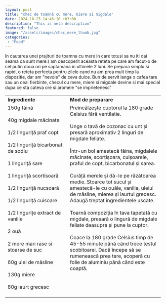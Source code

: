 ```yaml
---
layout: post
title: "chec de toamnă cu mere, miere si migdale"
date: 2024-10-25 14:46:10 +03:00
description: "This is meta description"
featured: false
image: "/assets/images/chec_mere_thumb.jpg"
categories:
 - "Food"
---
```


în cautarea unei prajituri de toamna cu mere in care totusi sa nu iti dai seama ca sunt mere:) am descoperit aceasta reteta pe care am facut-o de cel putin doua ori pe saptamana in ultimele 2 luni. Se prepara simplu si rapid, o reteta perfecta pentru zilele cand nu am prea mult timp la dispozitie, dar am "nevoie" de ceva dulce. Bun de servit langa o cafea tare sau un ceai fierbinte, checul cu mere, miere si migdale devine si mai special dupa ce sta cateva ore si aromele "se imprietenesc"

<table style="width: 100%; border-collapse: collapse;">
  <tr>
    <th style="text-align: left;width: 40%;vertical-align: top;">Ingrediente</th>
    <th style="text-align: left;width: 60%;vertical-align: top;">Mod de preparare</th>
  </tr>
  <tr>
    <td style="text-align: left;width: 40%;vertical-align: top;">
        150g făină<br><br>
        40g migdale măcinate<br><br>
        1/2 linguriță praf copt<br><br>
        1/2 linguriță bicarbonat de sodiu<br><br>
        1 linguriță sare<br><br>
        1 linguriță scortisoară<br><br>
        1/2 linguriță nucsoară<br><br>
        1/2 linguriță cuisoare<br><br>
        1/2 lingurițe extract de vanilie<br><br>
        2 ouă<br><br>
        2 mere mari rase si stoarse de suc<br><br>
        60g ulei de măsline<br><br>
        130g miere<br><br>
        80g iaurt grecesc<br><br>
    </td>
    <td style="text-align: left;width: 60%;vertical-align: top;">
        Preîncălzește cuptorul la 180 grade Celsius fără ventilatie.<br><br>
        Unge o tavă de cozonac cu unt și presară aproximativ 2 linguri de migdale feliate.<br><br>
        Într-un bol amestecă făina, migdalele măcinate, scorțișoara, cuișoarele, praful de copt, bicarbonatul și sarea.<br><br>
        Curăță merele și dă-le pe răzătoarea medie. Stoarce tot sucul și amestecă-le cu ouăle, vanilia, uleiul de măsline, mierea și iaurtul grecesc. Adaugă treptat ingredientele uscate.<br><br>
        Toarnă compoziția în tava tapetată cu migdale, presară o lingură de migdale feliate deasupra și pune la cuptor.<br><br>
        Coace la 180 grade Celsius timp de 45-55 minute până când trece testul scobitoarei. Dacă începe să se rumenească prea tare, acoperă cu folie de aluminiu până când este coaptă.<br><br>
    </td>
  </tr>
</table>
